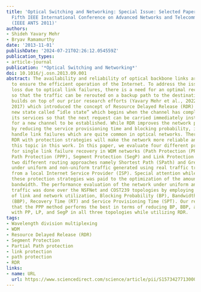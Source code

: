 ```yaml
---
title: 'Optical Switching and Networking: Special Issue: Selected Papers from the
  Fifth IEEE International Conference on Advanced Networks and Telecommunication Systems
  (IEEE ANTS 2011)'
authors:
- Shideh Yavary Mehr
- Bryav Ramamurthy
date: '2013-11-01'
publishDate: '2024-07-21T02:26:12.054559Z'
publication_types:
- article-journal
publication: '*Optical Switching and Networking*'
doi: 10.1016/j.osn.2013.09.001
abstract: The availability and reliability of optical backbone links are very important
  to ensure the efficient operation of the Internet. To address the issue of data
  loss due to optical link failures, there is a need for an optimal recovery strategy
  so that the traffic can be rerouted on a backup path to the destination. This paper
  builds on top of our prior research efforts (Yavary Mehr et al., 2022; Zhou et al.,
  2017) which introduced the concept of Resource Delayed Release (RDR) by adding a
  new state called ”idle state” which begins when the channel has completed carrying
  its services so that the next request can be carried immediately instead of waiting
  for a new channel to be established. While RDR improves the network performance
  by reducing the service provisioning time and blocking probability, it does not
  handle link failures which are quite common in optical networks. Therefore, enhancing
  RDR with protection strategies will make the network more reliable and thus we investigate
  this topic in this work. In this paper, we evaluate four different protection methods
  for single link failure recovery in WDM networks (Path Protection (PP), Partial
  Path Protection (PPP), Segment Protection (SegP) and Link Protection (LP)) with
  two different routing approaches namely Shortest Path (SPath) and Greedy (G) algorithm
  under uniform and non-uniform traffic generated using real traffic traces collected
  from a local Internet Service Provider (ISP). Special attention while evaluating
  these protection strategies was paid to the optimization of the amount of remaining
  bandwidth. The performance evaluation of the network under uniform and non-uniform
  traffic was done over the NSFNet and COST239 topologies by employing the metrics
  of link and network utilization, Blocking Probability (BP), Bandwidth Blocking Probability
  (BBP), Recovery Time (RT) and Service Provisioning Time (SPT). Our results show
  that the PPP method performs the best in terms of reducing BP, BBP, and SPT compared
  with PP, LP, and SegP in all three topologies while utilizing RDR.
tags:
- Wavelength division multiplexing
- WDM
- Resource Delayed Release (RDR)
- Segment Protection
- Partial Path protection
- link protection
- path protection
- RDR
links:
- name: URL
  url: https://www.sciencedirect.com/science/article/pii/S1573427713000660
---
```

